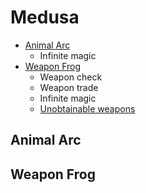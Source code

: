# Medusa

- [Animal Arc](#animals)
  - Infinite magic
- [Weapon Frog](#weapons)
  - Weapon check
  - Weapon trade
  - Infinite magic
  - [Unobtainable weapons](/Mechanics/UnobtainableWeapons.md)

## <a name="animals"></a>Animal Arc

## <a name="weapons"></a>Weapon Frog
